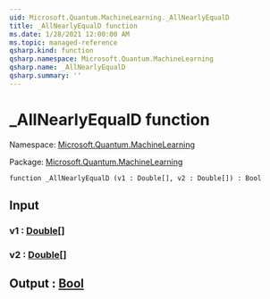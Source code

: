 ```yaml
---
uid: Microsoft.Quantum.MachineLearning._AllNearlyEqualD
title: _AllNearlyEqualD function
ms.date: 1/28/2021 12:00:00 AM
ms.topic: managed-reference
qsharp.kind: function
qsharp.namespace: Microsoft.Quantum.MachineLearning
qsharp.name: _AllNearlyEqualD
qsharp.summary: ''
---
```


# _AllNearlyEqualD function

Namespace: [Microsoft.Quantum.MachineLearning](xref:Microsoft.Quantum.MachineLearning)

Package: [Microsoft.Quantum.MachineLearning](https://nuget.org/packages/Microsoft.Quantum.MachineLearning)




```qsharp
function _AllNearlyEqualD (v1 : Double[], v2 : Double[]) : Bool
```


## Input

### v1 : [Double](xref:microsoft.quantum.lang-ref.double)[]




### v2 : [Double](xref:microsoft.quantum.lang-ref.double)[]





## Output : [Bool](xref:microsoft.quantum.lang-ref.bool)

